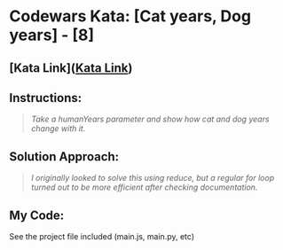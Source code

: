 # Codewars Kata: [Cat years, Dog years] - [8]

## [Kata Link]([Kata Link](https://www.codewars.com/kata/5a6663e9fd56cb5ab800008b/train/javascript))

## Instructions:
> _Take a humanYears parameter and show how cat and dog years change with it._

## Solution Approach:
> _I originally looked to solve this using reduce, but a regular for loop turned out to be more efficient after checking documentation._

## My Code:
See the project file included (main.js, main.py, etc)
